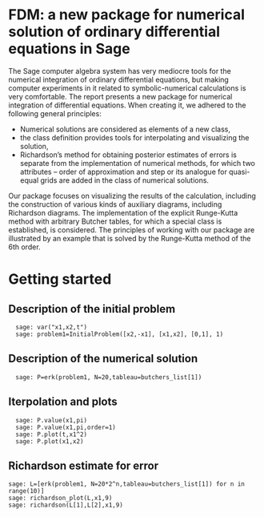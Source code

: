 # FDM: a new package for numerical solution of ordinary differential equations in Sage

The Sage computer algebra system has very mediocre tools for the numerical integration of ordinary 
differential equations, but making computer experiments in it related to symbolic-numerical
calculations is very comfortable. The report presents a new package for numerical integration
of differential equations. When creating it, we adhered to the following general principles: 
* Numerical solutions are considered as elements of a new class, 
* the class definition provides tools for interpolating and visualizing the solution, 
* Richardson’s method for obtaining posterior estimates of errors is separate from the implementation of numerical methods, for which
two attributes – order of approximation and step or its analogue for quasi-equal grids are added in the class of numerical solutions. 

Our package focuses on visualizing the results of the calculation, including the construction of various kinds of auxiliary diagrams, including Richardson
diagrams. The implementation of the explicit Runge-Kutta method with arbitrary Butcher tables,
for which a special class is established, is considered. The principles of working with our package
are illustrated by an example that is solved by the Runge-Kutta method of the 6th order.

# Getting started
## Description of the initial problem
```
  sage: var("x1,x2,t")
  sage: problem1=InitialProblem([x2,-x1], [x1,x2], [0,1], 1)
```
## Description of the numerical solution

```
  sage: P=erk(problem1, N=20,tableau=butchers_list[1])
```
## Iterpolation and plots
```
  sage: P.value(x1,pi) 
  sage: P.value(x1,pi,order=1)
  sage: P.plot(t,x1^2)
  sage: P.plot(x1,x2)
```
## Richardson estimate for error
```
sage: L=[erk(problem1, N=20*2^n,tableau=butchers_list[1]) for n in range(10)]
sage: richardson_plot(L,x1,9)
sage: richardson(L[1],L[2],x1,9)
```
